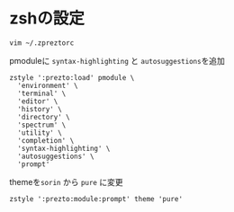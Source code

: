 # zshの設定

```
vim ~/.zpreztorc
```

pmoduleに `syntax-highlighting` と `autosuggestions`を追加
```
zstyle ':prezto:load' pmodule \
  'environment' \
  'terminal' \
  'editor' \
  'history' \
  'directory' \
  'spectrum' \
  'utility' \
  'completion' \
  'syntax-highlighting' \
  'autosuggestions' \
  'prompt'
```

themeを`sorin` から `pure` に変更
```
zstyle ':prezto:module:prompt' theme 'pure'
```
